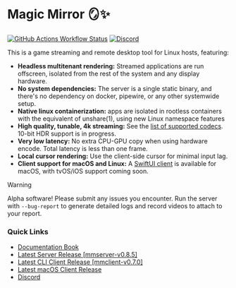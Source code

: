 # Magic Mirror 🪞✨
[![GitHub Actions Workflow Status](https://img.shields.io/github/actions/workflow/status/colinmarc/magic-mirror/tests.yaml)](https://github.com/colinmarc/magic-mirror/actions/workflows/tests.yaml)
[![Discord](https://img.shields.io/discord/1284975819222945802?style=flat&label=discord&color=7289DA)](https://discord.gg/v22G644DzS)

This is a game streaming and remote desktop tool for Linux hosts, featuring:

 - **Headless multitenant rendering:** Streamed applications are run offscreen, isolated from the rest of the system and any display hardware.
 - **No system dependencies:** The server is a single static binary, and there's no dependency on docker, pipewire, or any other systemwide setup.
 - **Native linux containerization:** apps are isolated in rootless containers with the equivalent of unshare(1), using new Linux namespace features
 - **High quality, tunable, 4k streaming:** See the [list of supported codecs](https://colinmarc.github.io/magic-mirror/setup/server/#hardware-software-encoding). 10-bit HDR support is in progress.
 - **Very low latency:** No extra CPU-GPU copy when using hardware encode. Total latency is less than one frame.
 - **Local cursor rendering:** Use the client-side cursor for minimal input lag.
 - **Client support for macOS and Linux:** A [SwiftUI client](https://github.com/colinmarc/magic-mirror-swiftui/releases/latest) is available for macOS, with tvOS/iOS support coming soon.

> [!WARNING]
> Alpha software! Please submit any issues you encounter. Run the server with `--bug-report` to generate detailed logs and record videos to attach to your report.

### Quick Links

 - [Documentation Book](https://colinmarc.github.io/magic-mirror)
 - [Latest Server Release [mmserver-v0.8.5]](https://github.com/colinmarc/magic-mirror/releases/tag/mmserver-v0.8.5)
 - [Latest CLI Client Release [mmclient-v0.7.0]](https://github.com/colinmarc/magic-mirror/releases/tag/mmclient-v0.7.0)
 - [Latest macOS Client Release](https://github.com/colinmarc/magic-mirror-swiftui/releases/latest)
 - [Discord](https://discord.gg/v22G644DzS)
